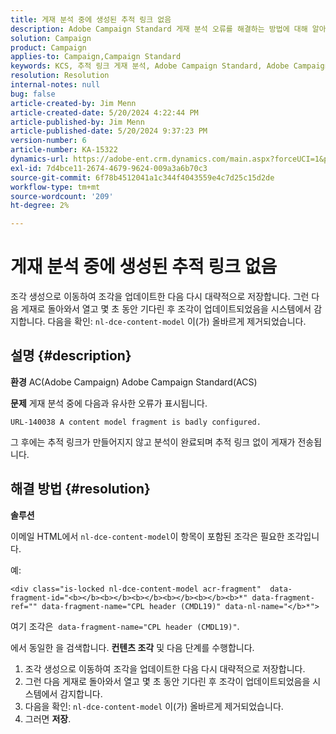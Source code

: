 ```yaml
---
title: 게재 분석 중에 생성된 추적 링크 없음
description: Adobe Campaign Standard 게재 분석 오류를 해결하는 방법에 대해 알아봅니다.
solution: Campaign
product: Campaign
applies-to: Campaign,Campaign Standard
keywords: KCS, 추적 링크 게재 분석, Adobe Campaign Standard, Adobe Campaign, 오류, HTML, 조각, ACS, AC, 문제 해결
resolution: Resolution
internal-notes: null
bug: false
article-created-by: Jim Menn
article-created-date: 5/20/2024 4:22:44 PM
article-published-by: Jim Menn
article-published-date: 5/20/2024 9:37:23 PM
version-number: 6
article-number: KA-15322
dynamics-url: https://adobe-ent.crm.dynamics.com/main.aspx?forceUCI=1&pagetype=entityrecord&etn=knowledgearticle&id=3540782f-c516-ef11-9f8a-6045bd006268
exl-id: 7d4bce11-2674-4679-9624-009a3a6b70c3
source-git-commit: 6f78b4512041a1c344f4043559e4c7d25c15d2de
workflow-type: tm+mt
source-wordcount: '209'
ht-degree: 2%

---
```


# 게재 분석 중에 생성된 추적 링크 없음


조각 생성으로 이동하여 조각을 업데이트한 다음 다시 대략적으로 저장합니다. 그런 다음 게재로 돌아와서 열고 몇 초 동안 기다린 후 조각이 업데이트되었음을 시스템에서 감지합니다. 다음을 확인: `nl-dce-content-model` 이(가) 올바르게 제거되었습니다.

## 설명 {#description}


<b>환경</b>
AC(Adobe Campaign) Adobe Campaign Standard(ACS)

<b>문제</b>
게재 분석 중에 다음과 유사한 오류가 표시됩니다.


```
URL-140038 A content model fragment is badly configured.
```


그 후에는 추적 링크가 만들어지지 않고 분석이 완료되며 추적 링크 없이 게재가 전송됩니다.


## 해결 방법 {#resolution}


<b>솔루션</b>

이메일 HTML에서 `nl-dce-content-model`이 항목이 포함된 조각은 필요한 조각입니다.

예:


```
<div class="is-locked nl-dce-content-model acr-fragment"  data-fragment-id="<b></b><b></b><b></b><b></b><b></b><b>*" data-fragment-ref="" data-fragment-name="CPL header (CMDL19)" data-nl-name="</b>*">
```


여기 조각은  `data-fragment-name="CPL header (CMDL19)"`.

에서 동일한 을 검색합니다. <b>컨텐츠 조각</b> 및 다음 단계를 수행합니다.

1. 조각 생성으로 이동하여 조각을 업데이트한 다음 다시 대략적으로 저장합니다.
2. 그런 다음 게재로 돌아와서 열고 몇 초 동안 기다린 후 조각이 업데이트되었음을 시스템에서 감지합니다.
3. 다음을 확인: `nl-dce-content-model` 이(가) 올바르게 제거되었습니다.
4. 그러면 <b>저장</b>.
